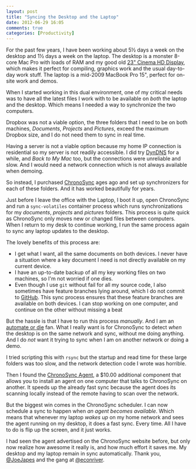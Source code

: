 ```yaml
---
layout: post
title: "Syncing the Desktop and the Laptop"
date: 2012-06-29 16:05
comments: true
categories: [Productivity]
---
```


For the past few years, I have been working about 5&frac12; days a week on the desktop and 1&frac12; days a week on the laptop. The desktop is a monster 8-core Mac Pro with loads of RAM and my good old [23" Cinema HD Display](http://hiltmon.com/blog/2012/05/16/apple-cinema-hd-display-circa-2003/), which makes it perfect for compiling, graphics work and the usual day-to-day work stuff. The laptop is a mid-2009 MacBook Pro 15", perfect for on-site work and demos.

When I started working in this dual environment, one of my critical needs was to have all the latest files I work with to be available on *both* the laptop and the desktop. Which means I needed a way to synchronize the two computers.

Dropbox was not a viable option, the three folders that I need to be on both machines, *Documents*, *Projects* and *Pictures*, exceed the maximum Dropbox size, and I do not need them to sync in real time.

Having a server is not a viable option because my home IP connection is residential so my server is not readily accessible. I did try [DynDNS](http://dyn.com/dns/) for a while, and *Back to My Mac* too, but the connections were unreliable and slow. And I would need a network connection which is not always available when demoing.

So instead, I purchased [ChronoSync](http://www.econtechnologies.com/pages/cs/chrono_overview.html) ages ago and set up synchronizers for each of these folders. And it has worked beautifully for years.

Just before I leave the office with the Laptop, I boot it up, open ChronoSync and run a `sync-volatiles` container process which runs synchronizations for my *documents*, *projects* and *pictures* folders. This process is quite quick as ChronoSync only moves new or changed files between computers. When I return to my desk to continue working, I run the same process again to sync any laptop updates to the desktop.

The lovely benefits of this process are:

* I get what I want, all the same documents on both devices. I never have a situation where a key document I need is not directly available on my current device.
* I have an up-to-date backup of all my key working files on two machines, so I'm not worried if one dies.
* Even though I use `git` without fail for all my source code, I also sometimes have feature branches lying around, which I do not commit to [GitHub](https://github.com). This sync process ensures that these feature branches are available on both devices. I can stop working on one computer, and continue on the other without missing a beat

But the hassle is that I have to run this process *manually*. And I am an [automate or die](http://hiltmon.com/blog/2011/12/04/hiltmonism-automate-or-die/) fan. What I really want is for ChronoSync to detect *when* the desktop is on the same network and sync, without me doing anything. And I do *not* want it trying to sync when I am on another network or doing a demo.

I tried scripting this with `rsync` but the startup and read time for these large folders was too slow, and the network detection code I wrote was horrible.

Then I found the [ChronoSync Agent](http://www.econtechnologies.com/pages/ca/agent_overview.html), a $10.00 additional component that allows you to install an agent on one computer that talks to ChronoSync on another. It speeds up the already fast sync because the agent does its scanning locally instead of the remote having to scan over the network.

But the biggest win comes in the ChronoSync scheduler. I can now schedule a sync to happen when *an agent becomes available*. Which means that whenever my laptop *wakes up* on my home network and sees the agent running on my desktop, it does a fast sync. Every time. All I have to do is flip up the screen, and it just works.

I had seen the agent advertised on the ChronoSync website before, but only now realize how awesome it really is, and how much effort it saves me. My desktop and my laptop remain in sync automatically. Thank you, [@JoeJapes](https://twitter.com/JoeJapes) and the gang at [@econriver](https://twitter.com/econriver).
